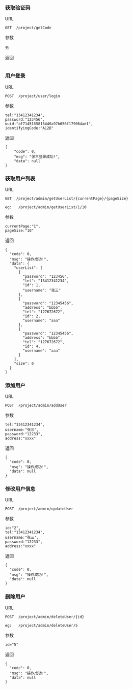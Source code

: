 ### 获取验证码

URL
```
GET  /project/getCode
```

参数
```
无
```

返回
```
```

### 用户登录

URL
```
POST  /project/user/login
```

参数
```
tel:"13412341234",
password:"123456",
uuid:"af7145165813446a97b656f179064ae1",
identifyingCode:"A12B"

```

返回
```
{
	"code": 0,
	"msg": "张三登录成功!",
	"data": null
}	
```

### 获取用户列表

URL
```
GET  /project/admin/getUserList/{currentPage}/{pageSize}

eg:   /project/admin/getUserList/1/10
```

参数

```
currentPage:"1",
pageSize:"10"
```

返回
```
{
  "code": 0,
  "msg": "操作成功!",
  "data": {
    "userList": [
      {
        "password": "123456",
        "tel": "13412341234",
        "id": 1,
        "username": "张三"
      },
      {
        "password": "12345456",
        "address": "bbbb",
        "tel": "127672672",
        "id": 2,
        "username": "aaa"
      },
      {
        "password": "12345456",
        "address": "bbbb",
        "tel": "127672672",
        "id": 4,
        "username": "aaa"
      }
    ],
    "size": 0
  }
}
```

### 添加用户

URL
```
POST  /project/admin/addUser
```

参数

```
tel:"13412341234",
username:"张三",
password:"12233",
address:"xxxx"
```

返回
```
{
  "code": 0,
  "msg": "操作成功!",
  "data": null
}
```

### 修改用户信息

URL
```
POST  /project/admin/updateUser
```

参数

```
id:"2",
tel:"13412341234",
username:"张三",
password:"12233",
address:"xxxx"
```

返回
```
{
  "code": 0,
  "msg": "操作成功!",
  "data": null
}
```

### 删除用户

URL
```
POST  /project/admin/deleteUser/{id}

eg:   /project/admin/deleteUser/5
```

参数

```
id="5"
```

返回
```
{
  "code": 0,
  "msg": "操作成功!",
  "data": null
}
```